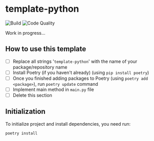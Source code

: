 # template-python

![Build](https://github.com/amorim-cleison/template-python/workflows/Build/badge.svg)
![Code Quality](https://github.com/amorim-cleison/template-python/workflows/Code%20Quality/badge.svg)

Work in progress...

## How to use this template
- [ ] Replace all strings '`template-python`' with the name of your package/repository name
- [ ] Install Poetry (if you haven't already) (using `pip install poetry`)
- [ ] Once you finished adding packages to Poetry (using `poetry add <package>`), run `poetry update` command
- [ ] Implement main method in `main.py` file
- [ ] Delete this section

## Initialization
To initialize project and install dependencies, you need run:

```
poetry install
```
